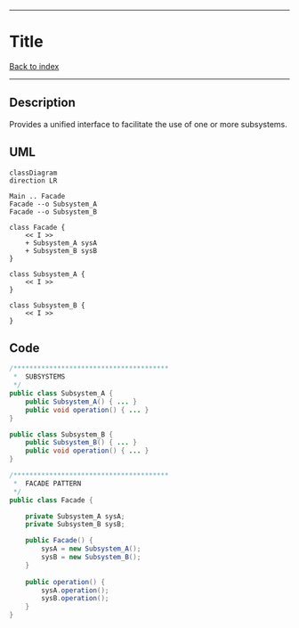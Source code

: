 
---
# Title

[Back to index](../README.md)

---
## Description

Provides a unified interface to facilitate the use of one or more subsystems.

## UML

```mermaid
classDiagram
direction LR

Main .. Facade
Facade --o Subsystem_A
Facade --o Subsystem_B

class Facade {
	<< I >>
	+ Subsystem_A sysA
	+ Subsystem_B sysB
}

class Subsystem_A {
	<< I >>
}

class Subsystem_B {
	<< I >>
}
```
## Code

```java
/***************************************
 *  SUBSYSTEMS
 */
public class Subsystem_A { 
	public Subsystem_A() { ... }
	public void operation() { ... }
}

public class Subsystem_B { 
	public Subsystem_B() { ... }
	public void operation() { ... }
}

/***************************************
 *  FACADE PATTERN
 */
public class Facade {

	private Subsystem_A sysA;
	private Subsystem_B sysB;

	public Facade() {
		sysA = new Subsystem_A();
		sysB = new Subsystem_B();
	}
	
	public operation() {
		sysA.operation();
		sysB.operation();
	}
}
```